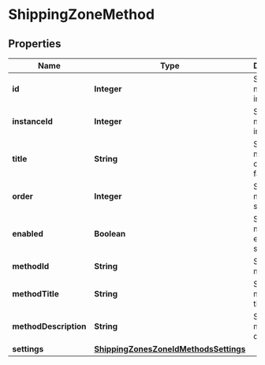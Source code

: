 

# ShippingZoneMethod


## Properties

Name | Type | Description | Notes
------------ | ------------- | ------------- | -------------
**id** | **Integer** | Shipping method instance ID. |  [optional]
**instanceId** | **Integer** | Shipping method instance ID. |  [optional]
**title** | **String** | Shipping method customer facing title. |  [optional]
**order** | **Integer** | Shipping method sort order. |  [optional]
**enabled** | **Boolean** | Shipping method enabled status. |  [optional]
**methodId** | **String** | Shipping method ID. |  [optional]
**methodTitle** | **String** | Shipping method title. |  [optional]
**methodDescription** | **String** | Shipping method description. |  [optional]
**settings** | [**ShippingZonesZoneIdMethodsSettings**](ShippingZonesZoneIdMethodsSettings.md) |  |  [optional]



